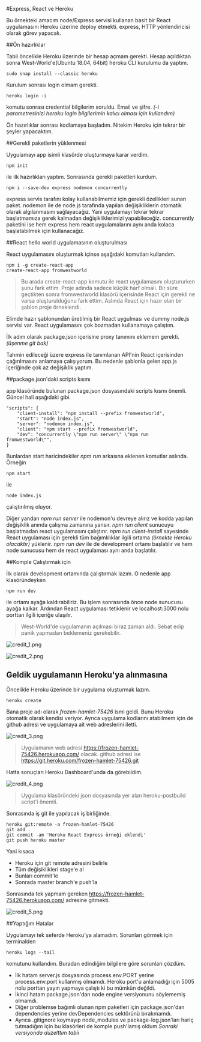 #Express, React ve Heroku

Bu örnekteki amacım node/Express servisi kullanan basit bir React uygulamasını Heroku üzerine deploy etmekti. express, HTTP yönlendiricisi olarak görev yapacak.

##Ön hazırlıklar

Tabii öncelikle Heroku üzerinde bir hesap açmam gerekti. Hesap açıldıktan sonra West-World'e(Ubuntu 18.04, 64bit) heroku CLI kurulumu da yaptım. 

```
sudo snap install --classic heroku
```

Kurulum sonrası login olmam gerekti. 

```
heroku login -i
```

komutu sonrası credential bilgilerim soruldu. Email ve şifre. _(-i parametresinizi heroku login bilgilerimin kalıcı olması için kullandım)_

Ön hazırlıklar sonrası kodlamaya başladım. Nitekim Heroku için tekrar bir şeyler yapacaktım.

##Gerekli paketlerin yüklenmesi

Uygulamayı app isimli klasörde oluşturmaya karar verdim. 

```
npm init
```

ile ilk hazırlıkları yaptım. Sonrasında gerekli paketleri kurdum.

```
npm i --save-dev express nodemon concurrently
```

express servis tarafını kolay kullanabilmemiz için gerekli özellikleri sunan paket. nodemon ile de node.js tarafında yapılan değişikliklerin otomatik olarak algılanmasını sağlayacağız. Yani uygulamayı tekrar tekrar başlatmamıza gerek kalmadan değişikliklerimizi yapabileceğiz. concurrently paketini ise hem express hem react uygulamalarını aynı anda kolaca başlatabilmek için kullanacağız. 

##React hello world uygulamasının oluşturulması

React uygulamasını oluşturmak içinse aşağıdaki komutları kullandım.

```
npm i -g create-react-app
create-react-app fromwestworld
```

>Bu arada create-react-app komutu ile react uygulamasını oluştururken şunu fark ettim. Proje adında sadece küçük harf olmalı. Bir süre geçtikten sonra fromwestworld klasörü içerisinde React için gerekli ne varsa oluşturulduğunu fark ettim. Aslında React için hazır olan bir şablon proje örneklendi.

Elimde hazır şablonundan üretilmiş bir React uygulması ve dummy node.js servisi var. React uygulamasını çok bozmadan kullanamaya çalıştım. 

İlk adım olarak package.json içerisine proxy tanımını eklemem gerekti. _(üşenme git bak)_

Tahmin edileceği üzere express ile tanımlanan API'nin React içerisinden çağırılmasını anlamaya çalışıyorum. Bu nedenle şablonla gelen app.js içeriğinde çok az değişiklik yaptım.

##package.json'daki scripts kısmı

app klasöründe bulunan package.json dosyasındaki scripts kısmı önemli. Güncel hali aşağıdaki gibi.

```
"scripts": {
    "client-install": "npm install --prefix fromwestworld",
    "start": "node index.js",
    "server": "nodemon index.js",
    "client": "npm start --prefix fromwestworld",
    "dev": "concurrently \"npm run server\" \"npm run fromwestworld\"",
}
```
Bunlardan start haricindekiler _npm run_ arkasına eklenen komutlar aslında. Örneğin

```
npm start
```

ile 

```
node index.js
```

çalıştırılmış oluyor.

Diğer yandan _npm run server_ ile nodemon'u devreye alırız ve kodda yapılan değişiklik anında çalışma zamanına yansır. _npm run client_ sunucuyu başlatmadan react uygulamasını çalıştırır. _npm run client-install_ sayesinde React uygulaması için gerekli tüm bağımlılıklar ilgili ortama _(örnekte Heroku olacaktır)_ yüklenir. _npm run dev_ ile de development ortamı başlatılır ve hem node sunucusu hem de react uygulaması aynı anda başlatılır.

##Komple Çalıştırmak için

İlk olarak development ortamında çalıştırmak lazım. O nedenle app klasöründeyken

```
npm run dev
```

ile ortamı ayağa kaldırabiliriz. Bu işlem sonrasında önce node sunucusu ayağa kalkar. Ardından React uygulaması tetiklenir ve localhost:3000 nolu porttan ilgili içeriğe ulaşılır.

>West-World'de uygulamanın açılması biraz zaman aldı. Sebat edip panik yapmadan beklemeniz gerekebilir.

![credit_1.png](credit_1.png)

![credit_2.png](credit_2.png)

## Geldik uygulamanın Heroku'ya alınmasına

Öncelikle Heroku üzerinde bir uygulama oluşturmak lazım.

```
heroku create
```

Bana proje adı olarak _frozen-hamlet-75426_ ismi geldi. Bunu Heroku otomatik olarak kendisi veriyor. Ayrıca uygulama kodlarını atabilmem için de github adresi ve uygulamaya ait web adreslerini iletti.

![credit_3.png](credit_3.png)

>Uygulamanın web adresi https://frozen-hamlet-75426.herokuapp.com/ olacak. github adresi ise https://git.heroku.com/frozen-hamlet-75426.git

Hatta sonuçları Heroku Dashboard'unda da görebildim.

![credit_4.png](credit_4.png)

>Uygulama klasöründeki json dosyasında yer alan heroku-postbuild script'i önemli.

Sonrasında iş git ile yapılacak iş birliğinde.

```
heroku git:remote -a frozen-hamlet-75426
git add .
git commit -am 'Heroku React Express örneği eklendi'
git push heroku master
```

Yani kısaca

- Heroku için git remote adresini belirle
- Tüm değişiklikleri stage'e al
- Bunları commit'le
- Sonrada master branch'e push'la

Sonrasında tek yapmam gereken https://frozen-hamlet-75426.herokuapp.com/ adresine gitmekti.

![credit_5.png](credit_5.png)

##Yaptığım Hatalar

Uygulamayı tek seferde Heroku'ya alamadım. Sorunları görmek için terminalden

```
heroku logs --tail
```

komutunu kullandım. Buradan edindiğim bilgilere göre sorunları çözdüm.

- İlk hatam server.js dosyasında process.env.PORT yerine process.env.port kullanmış olmamdı. Heroku port'u anlamadığı için 5005 nolu porttan yayın yapmaya çalıştı ki bu mümkün değildi.
- İkinci hatam package.json'dan node engine versiyonunu söylememiş olmamdı.
- Diğer problemse bağımlı olunan npm paketleri için package.json'dan dependencies yerine devDependencies sektörünü bırakmamdı.
- Ayrıca .gitignore koymayıp node_modules ve package-log.json'ları hariç tutmadığım için bu klasörleri de komple push'lamış oldum _Sonraki versiyonda düzelttim tabii_